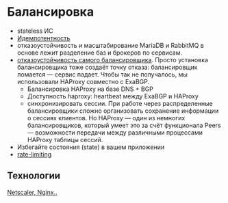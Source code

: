 # Балансировка

* stateless ИС
* [Идемпотентность](../arch/pattern/idempotent.md)
* отказоустойчивость и масштабирование MariaDB и RabbitMQ в основе лежит разделение баз и брокеров по сервисам.
* [отказоустойчивость самого балансировщика](https://habr.com/ru/company/mailru/blog/474180/). Просто установка балансировщика тоже создаёт точку отказа: балансировщик ломается — сервис падает. Чтобы так не получалось, мы использовали HAProxy совместно с ExaBGP.
  * Балансировка HAProxy на базе DNS + BGP
  * Доступность haproxy: heartbeat между ExaBGP и HAProxy
  * синхронизировать сессии. При работе через распределенные балансировщики сложно организовать сохранение информации о сессиях клиентов. Но HAProxy — один из немногих балансировщиков, который умеет это за счёт функционала Peers — возможности передачи между различными процессами HAProxy таблицы сессий.
* Избегайте состояния (state) в вашем приложении
* [rate-limiting](https://docs.microsoft.com/ru-ru/azure/architecture/patterns/rate-limiting-pattern)

## Технологии

[Netscaler, Nginx..](../../technology/loadbalancer.md)
